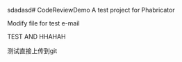 sdadasd# CodeReviewDemo
A test project for Phabricator

Modify file for test e-mail

TEST AND HHAHAH

测试直接上传到git
